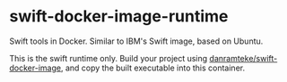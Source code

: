 # swift-docker-image-runtime

Swift tools in Docker. Similar to IBM's Swift image, based on Ubuntu.

This is the swift runtime only. Build your project using [danramteke/swift-docker-image](https://github.com/danramteke/swift-docker-image), and copy the built executable into this container.
